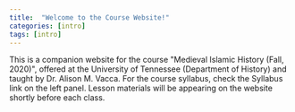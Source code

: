 ```yaml
---
title:  "Welcome to the Course Website!"
categories: [intro]
tags: [intro]
---
```


This is a companion website for the course "Medieval Islamic History (Fall, 2020)", offered at the University of Tennessee (Department of History) and taught by Dr. Alison M. Vacca. For the course syllabus, check the Syllabus link on the left panel. Lesson materials will be appearing on the website shortly before each class.
